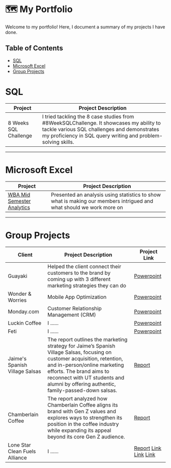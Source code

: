 # 🗺 My Portfolio

Welcome to my portfolio! Here, I document a summary of my projects I have done. 

## Table of Contents
- [SQL](#sql)
- [Microsoft Excel](#microsoft-excel)
- [Group Projects](#group-projects)

# SQL
| Project | Project Description |
|---|---|
| 8 Weeks SQL Challenge | I tried tackling the 8 case studies from #8WeekSQLChallenge. It showcases my ability to tackle various SQL challenges and demonstrates my proficiency in SQL query writing and problem-solving skills.

***
# Microsoft Excel

| Project | Project Description |
|---|---|
| [WBA Mid Semester Analytics](https://github.com/hafsahsiddiqui/mid-semester-analytics) | Presented an analysis using statistics to show what is making our members intrigued and what should we work more on | 


***
# Group Projects

| Client | Project Description | Project Link |
|---|---|---|
| Guayaki| Helped the client connect their customers to the brand by coming up with 3 different marketing strategies they can do |[Powerpoint](https://www.canva.com/design/DAEbyQ0o3TY/ZEwhoq_KjmNN1OB6qXJk5A/edit?utm_content=DAEbyQ0o3TY&utm_campaign=designshare&utm_medium=link2&utm_source=sharebutton)|
| Wonder & Worries | Mobile App Optimization | [Powerpoint](https://www.canva.com/design/DAF97Y3yImc/EJikWpMXxy2sHo5h0Zqfag/edit?utm_content=DAF97Y3yImc&utm_campaign=designshare&utm_medium=link2&utm_source=sharebutton) |
| Monday.com | Customer Relationship Management (CRM) | [Powerpoint](https://www.canva.com/design/DAGDSxgeKVc/ZK_uvjVkMPMPldTsz8yIGQ/edit?utm_content=DAGDSxgeKVc&utm_campaign=designshare&utm_medium=link2&utm_source=sharebutton) |
| Luckin Coffee | I ......| [Powerpoint](https://drive.google.com/drive/folders/1hWFxK1qjcXtxVos3tC6_UDIK669zqSmJ?dmr=1&ec=wgc-drive-hero-goto) |
| Feti | I ......| [Powerpoint](https://drive.google.com/drive/folders/1h6mwUxKxe-vCflGpA7eRK0lx4KK1OLPL?dmr=1&ec=wgc-drive-hero-goto) |
| Jaime's Spanish Village Salsas | The report outlines the marketing strategy for Jaime’s Spanish Village Salsas, focusing on customer acquisition, retention, and in-person/online marketing efforts. The brand aims to reconnect with UT students and alumni by offering authentic, family-passed-down salsas. |[Report](https://docs.google.com/document/d/1E_wkHAI0MKJRZEVpedBVKZNEZa0q_gZg4qbEOUGUDkQ/edit?tab=t.0) |
| Chamberlain Coffee | The report analyzed how Chamberlain Coffee aligns its brand with Gen Z values and explores ways to strengthen its position in the coffee industry while expanding its appeal beyond its core Gen Z audience. | [Report](https://docs.google.com/document/d/1JmJNcSJiDmlgTunDM-AoIh2MBRiz3X3SrL6GIlv795c/edit?tab=t.0)  |
| Lone Star Clean Fuels Alliance | I ......| [Report](https://drive.google.com/drive/folders/1IvOmT5QuyiVJzAQTg-i7E0odXnPZEPv0?dmr=1&ec=wgc-drive-hero-goto) [Link](https://docs.google.com/document/d/1R6Jbwz1REjfq2yUx15M8R-AUk9dBl7toeLhia-SEw2c/edit?tab=t.0) [Link](https://docs.google.com/presentation/d/1n64v2n6GHsWGwjyi65S97i6U78RAMn52Thx_FtjNaFU/edit#slide=id.p) [Link](https://drive.google.com/drive/folders/1IvOmT5QuyiVJzAQTg-i7E0odXnPZEPv0?dmr=1&ec=) |
